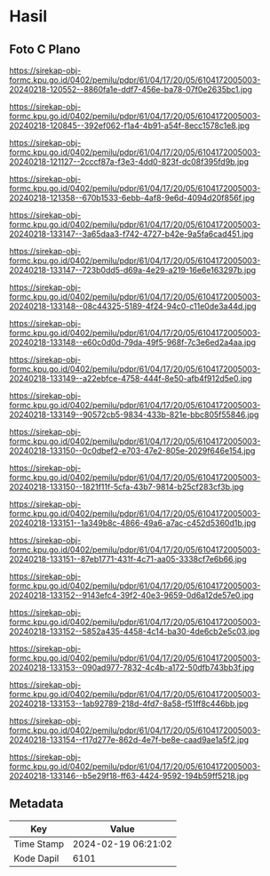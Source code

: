 # Hasil

## Foto C Plano

https://sirekap-obj-formc.kpu.go.id/0402/pemilu/pdpr/61/04/17/20/05/6104172005003-20240218-120552--8860fa1e-ddf7-456e-ba78-07f0e2635bc1.jpg

https://sirekap-obj-formc.kpu.go.id/0402/pemilu/pdpr/61/04/17/20/05/6104172005003-20240218-120845--392ef062-f1a4-4b91-a54f-8ecc1578c1e8.jpg

https://sirekap-obj-formc.kpu.go.id/0402/pemilu/pdpr/61/04/17/20/05/6104172005003-20240218-121127--2cccf87a-f3e3-4dd0-823f-dc08f395fd9b.jpg

https://sirekap-obj-formc.kpu.go.id/0402/pemilu/pdpr/61/04/17/20/05/6104172005003-20240218-121358--670b1533-6ebb-4af8-9e6d-4094d20f856f.jpg

https://sirekap-obj-formc.kpu.go.id/0402/pemilu/pdpr/61/04/17/20/05/6104172005003-20240218-133147--3a65daa3-f742-4727-b42e-9a5fa6cad451.jpg

https://sirekap-obj-formc.kpu.go.id/0402/pemilu/pdpr/61/04/17/20/05/6104172005003-20240218-133147--723b0dd5-d69a-4e29-a219-16e6e163297b.jpg

https://sirekap-obj-formc.kpu.go.id/0402/pemilu/pdpr/61/04/17/20/05/6104172005003-20240218-133148--08c44325-5189-4f24-94c0-c11e0de3a44d.jpg

https://sirekap-obj-formc.kpu.go.id/0402/pemilu/pdpr/61/04/17/20/05/6104172005003-20240218-133148--e60c0d0d-79da-49f5-968f-7c3e6ed2a4aa.jpg

https://sirekap-obj-formc.kpu.go.id/0402/pemilu/pdpr/61/04/17/20/05/6104172005003-20240218-133149--a22ebfce-4758-444f-8e50-afb4f912d5e0.jpg

https://sirekap-obj-formc.kpu.go.id/0402/pemilu/pdpr/61/04/17/20/05/6104172005003-20240218-133149--90572cb5-9834-433b-821e-bbc805f55846.jpg

https://sirekap-obj-formc.kpu.go.id/0402/pemilu/pdpr/61/04/17/20/05/6104172005003-20240218-133150--0c0dbef2-e703-47e2-805e-2029f646e154.jpg

https://sirekap-obj-formc.kpu.go.id/0402/pemilu/pdpr/61/04/17/20/05/6104172005003-20240218-133150--1821f11f-5cfa-43b7-9814-b25cf283cf3b.jpg

https://sirekap-obj-formc.kpu.go.id/0402/pemilu/pdpr/61/04/17/20/05/6104172005003-20240218-133151--1a349b8c-4866-49a6-a7ac-c452d5360d1b.jpg

https://sirekap-obj-formc.kpu.go.id/0402/pemilu/pdpr/61/04/17/20/05/6104172005003-20240218-133151--87eb1771-431f-4c71-aa05-3338cf7e6b66.jpg

https://sirekap-obj-formc.kpu.go.id/0402/pemilu/pdpr/61/04/17/20/05/6104172005003-20240218-133152--9143efc4-39f2-40e3-9659-0d6a12de57e0.jpg

https://sirekap-obj-formc.kpu.go.id/0402/pemilu/pdpr/61/04/17/20/05/6104172005003-20240218-133152--5852a435-4458-4c14-ba30-4de6cb2e5c03.jpg

https://sirekap-obj-formc.kpu.go.id/0402/pemilu/pdpr/61/04/17/20/05/6104172005003-20240218-133153--090ad977-7832-4c4b-a172-50dfb743bb3f.jpg

https://sirekap-obj-formc.kpu.go.id/0402/pemilu/pdpr/61/04/17/20/05/6104172005003-20240218-133153--1ab92789-218d-4fd7-8a58-f51ff8c446bb.jpg

https://sirekap-obj-formc.kpu.go.id/0402/pemilu/pdpr/61/04/17/20/05/6104172005003-20240218-133154--f17d277e-862d-4e7f-be8e-caad9ae1a5f2.jpg

https://sirekap-obj-formc.kpu.go.id/0402/pemilu/pdpr/61/04/17/20/05/6104172005003-20240218-133146--b5e29f18-ff63-4424-9592-194b59ff5218.jpg


## Metadata

| Key        | Value               |
| ---------- | ------------------- |
| Time Stamp | 2024-02-19 06:21:02 |
| Kode Dapil | 6101                |



